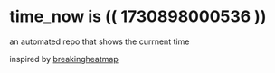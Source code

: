 # time_now is (( 1730898000536 ))

an automated repo that shows the currnent time

inspired by [breakingheatmap](https://github.com/breakingheatmap/breakingheatmap)